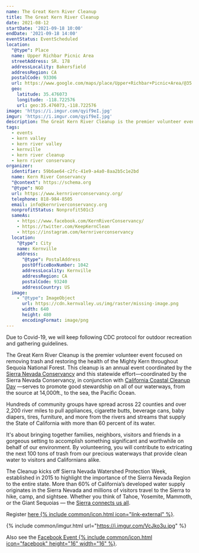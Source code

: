 ```yaml
---
name: The Great Kern River Cleanup
title: The Great Kern River Cleanup
date: 2021-08-12
startDate: '2021-09-18 10:00'
endDate: '2021-09-18 14:00'
eventStatus: EventScheduled
location:
  "@type": Place
  name: Upper Richbar Picnic Area
  streetAddress: SR. 178
  addressLocality: Bakersfield
  addressRegion: CA
  postalCode: 93306
  url: https://www.google.com/maps/place/Upper+Richbar+Picnic+Area/@35.4706151,-118.7241672,15z
  geo:
    latitude: 35.476073
    longitude: -118.722576
    url: geo:35.476073,-118.722576
image: 'https://i.imgur.com/qyif9eI.jpg'
imgur: 'https://i.imgur.com/qyif9eI.jpg'
description: The Great Kern River Cleanup is the premier volunteer event focused on removing trash and restoring the health of the Mighty Kern throughout Sequoia National Forest
tags:
  - events
  - kern valley
  - kern river valley
  - kernville
  - kern river cleanup
  - kern river conservancy
organizer:
  identifier: 59b6ae64-c2fc-41e9-a4a0-8aa2b5c1e2bd
  name: Kern River Conservancy
  "@context": https://schema.org
  "@type": NGO
  url: https://www.kernriverconservancy.org/
  telephone: 818-984-8505
  email: info@kernriverconservancy.org
  nonprofitStatus: Nonprofit501c3
  sameAs:
    - https://www.facebook.com/KernRiverConservancy/
    - https://twitter.com/KeepKernClean
    - https://instagram.com/kernriverconservancy
  location:
    "@type": City
    name: Kernville
    address:
      "@type": PostalAddress
      postOfficeBoxNumber: 1042
      addressLocality: Kernville
      addressRegion: CA
      postalCode: 93240
      addressCountry: US
  image:
    - "@type": ImageObject
      url: https://cdn.kernvalley.us/img/raster/missing-image.png
      width: 640
      height: 480
      encodingFormat: image/png
---
```

<div class="status-box info">Due to Covid-19, we will keep following CDC protocol for outdoor recreation and gathering guidelines.</div>

The Great Kern River Cleanup is the premier volunteer event focused on removing
trash and restoring the health of the Mighty Kern throughout Sequoia National Forest.
This cleanup is an annual event coordinated by the [Sierra Nevada Conservancy](https://www.sierranevada.ca.gov/)
and this statewide effort—coordinated by the Sierra Nevada Conservancy, in conjunction
with [California Coastal Cleanup Day](https://www.coastal.ca.gov/publiced/ccd/ccd.html)
—serves to promote good stewardship on all of our waterways, from the source at 14,000ft.,
to the sea, the Pacific Ocean.

Hundreds of community groups have spread across 22 counties and over 2,200 river
miles to pull appliances, cigarette butts, beverage cans, baby diapers, tires,
furniture, and more from the rivers and streams that supply the State of California
with more than 60 percent of its water.

It's about bringing together families, neighbors, visitors and friends in a gorgeous
setting to accomplish something significant and worthwhile on behalf of our environment.
By volunteering, you will contribute to extricating the next 100 tons of trash from
our precious waterways that provide clean water to visitors and Californians alike.

The Cleanup kicks off Sierra Nevada Watershed Protection Week, established in 2015
to highlight the importance of the Sierra Nevada Region to the entire state. More
than 60% of California’s developed water supply originates in the Sierra Nevada
and millions of visitors travel to the Sierra to hike, camp, and sightsee. Whether
you think of Tahoe, Yosemite, Mammoth, or the Giant Sequoias — the [Sierra connects
us all](https://youtu.be/8He1jBGVA9w).

Register [here {% include common/icon.html icon="link-external" %}](https://www.kernriverconservancy.org/great-kern-river-cleanup).

{% include common/imgur.html url="https://i.imgur.com/VcJko3u.jpg" %}

Also see the [Facebook Event {% include common/icon.html icon="facebook" height="16" width="16" %}](https://www.facebook.com/events/184004660388778).
